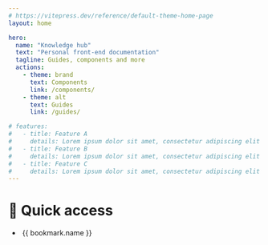 ```yaml
---
# https://vitepress.dev/reference/default-theme-home-page
layout: home

hero:
  name: "Knowledge hub"
  text: "Personal front-end documentation"
  tagline: Guides, components and more
  actions:
    - theme: brand
      text: Components
      link: /components/
    - theme: alt
      text: Guides
      link: /guides/

# features:
#   - title: Feature A
#     details: Lorem ipsum dolor sit amet, consectetur adipiscing elit
#   - title: Feature B
#     details: Lorem ipsum dolor sit amet, consectetur adipiscing elit
#   - title: Feature C
#     details: Lorem ipsum dolor sit amet, consectetur adipiscing elit
---
```


<div class="container max-w-6xl py-6">
  <h1 class="text-3xl font-bold border-t border-neutral-700 py-12">🚀 Quick access</h1>
  <ul class="flex flex-wrap gap-6">
    <li v-for="bookmark in bookmarks" class="group h-32 w-32 shadow-md bg-[#252529] rounded-xl hover:bg-[#313136] hover:shadow-2xl hover:shadow-indigo-500/25 duration-200">
      <a :href="bookmark.link" target="_blank" class="flex flex-col justify-center items-center h-full w-full text-neutral-400 text-center text-sm font-semibold p-4 group-hover:text-white duration-200">
        <img :src="`/icons/${bookmark.icon}.svg`" :alt="bookmark.icon" class="h-14 mb-4">
        {{ bookmark.name }}
      </a>
    </li>
  </ul>
</div>

<script setup>
const bookmarks = [
  { name: 'Vue', link: 'https://vuejs.org/guide/introduction', icon: 'vue' },
  { name: 'Nuxt', link: 'https://nuxt.com/docs', icon: 'nuxt' },
  { name: 'Tailwind CSS', link: 'https://tailwindcss.com/docs/customizing-colors', icon: 'tailwind-css' },
  { name: 'Tailwind UI', link: 'https://tailwindui.com/components#product-marketing', icon: 'tailwind-ui' },
  { name: 'Headless UI', link: 'https://headlessui.com/vue/menu', icon: 'headless-ui' },
  { name: 'Heroicons', link: 'https://heroicons.com', icon: 'heroicons' },
]

</script>